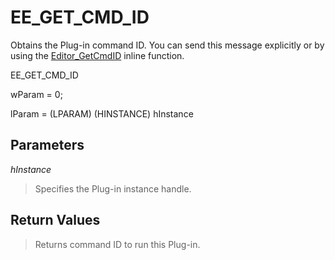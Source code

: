# EE\_GET\_CMD\_ID

Obtains the Plug-in command ID. You can send this message explicitly or by
using the [Editor\_GetCmdID](../macro/editor_getcmdid)
inline function.

EE\_GET\_CMD\_ID

wParam = 0;

lParam = (LPARAM) (HINSTANCE) hInstance

## Parameters

_hInstance_

> Specifies the Plug-in instance handle.

## Return Values

> Returns command ID to run this Plug-in.